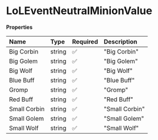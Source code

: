 # LoLEventNeutralMinionValue

**Properties**

| Name         | Type   | Required | Description    |
| :----------- | :----- | :------- | :------------- |
| Big Corbin   | string | ✅       | "Big Corbin"   |
| Big Golem    | string | ✅       | "Big Golem"    |
| Big Wolf     | string | ✅       | "Big Wolf"     |
| Blue Buff    | string | ✅       | "Blue Buff"    |
| Gromp        | string | ✅       | "Gromp"        |
| Red Buff     | string | ✅       | "Red Buff"     |
| Small Corbin | string | ✅       | "Small Corbin" |
| Small Golem  | string | ✅       | "Small Golem"  |
| Small Wolf   | string | ✅       | "Small Wolf"   |
